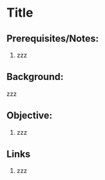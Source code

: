 # Title


## Prerequisites/Notes:

1. zzz


## Background:

zzz


## Objective:

1. zzz


## Links

1. zzz
